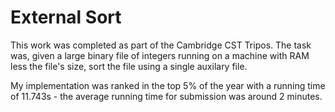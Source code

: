 # External Sort

This work was completed as part of the Cambridge CST Tripos. The task was, given a large binary file of integers running on a machine with RAM less the file's size, sort the file using a single auxilary file.

My implementation was ranked in the top 5% of the year with a running time of 11.743s - the average running time for submission was around 2 minutes.  
